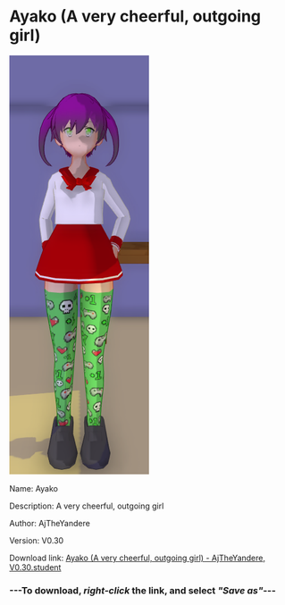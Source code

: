 # Ayako (A very cheerful, outgoing girl)

<img src = "https://raw.githubusercontent.com/Arbiter1223/Daigaku-Gurashi-Custom-Students/master/Students/Files/Ayako%20(A%20very%20cheerful%2C%20outgoing%20girl).png">

Name: Ayako

Description: A very cheerful, outgoing girl

Author: AjTheYandere

Version: V0.30

Download link: <a href="https://raw.githubusercontent.com/Arbiter1223/Daigaku-Gurashi-Custom-Students/master/Students/Files/Ayako%20(A%20very%20cheerful%2C%20outgoing%20girl)%20-%20AjTheYandere%2C%20V0.30.student">Ayako (A very cheerful, outgoing girl) - AjTheYandere, V0.30.student</a>

### ---**To download, _right-click_ the link, and select _"Save as"_**---
